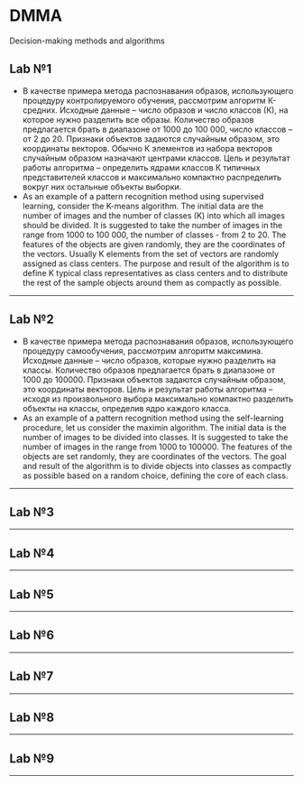 # DMMA
 Decision-making methods and algorithms
## Lab №1
* В качестве примера метода распознавания образов, использующего процедуру контролируемого обучения, рассмотрим алгоритм К-средних.
Исходные данные – число образов и число классов (К), на которое нужно разделить все образы. Количество образов предлагается брать в диапазоне от 1000 до 100 000, число классов – от 2 до 20. 
Признаки объектов задаются случайным образом, это координаты векторов. Обычно К элементов из набора векторов случайным образом назначают центрами классов.
Цель и результат работы алгоритма – определить ядрами классов К типичных представителей классов и максимально компактно распределить вокруг них остальные объекты выборки.
* As an example of a pattern recognition method using supervised learning, consider the K-means algorithm.
The initial data are the number of images and the number of classes (K) into which all images should be divided. It is suggested to take the number of images in the range from 1000 to 100 000, the number of classes - from 2 to 20. 
The features of the objects are given randomly, they are the coordinates of the vectors. Usually K elements from the set of vectors are randomly assigned as class centers.
The purpose and result of the algorithm is to define K typical class representatives as class centers and to distribute the rest of the sample objects around them as compactly as possible.
---
## Lab №2
* В качестве примера метода распознавания образов, использующего процедуру самообучения, рассмотрим алгоритм максимина.
Исходные данные – число образов, которые нужно разделить на классы. Количество образов предлагается брать в диапазоне от 1000 до 100000. Признаки объектов задаются случайным образом, это координаты
векторов.
Цель и результат работы алгоритма – исходя из произвольного выбора максимально компактно разделить объекты на классы, определив ядро каждого класса.
* As an example of a pattern recognition method using the self-learning procedure, let us consider the maximin algorithm.
The initial data is the number of images to be divided into classes. It is suggested to take the number of images in the range from 1000 to 100000. The features of the objects are set randomly, they are coordinates of the vectors.
The goal and result of the algorithm is to divide objects into classes as compactly as possible based on a random choice, defining the core of each class.
---
## Lab №3
---
## Lab №4
---
## Lab №5
---
## Lab №6
---
## Lab №7
---
## Lab №8
---
## Lab №9
---
